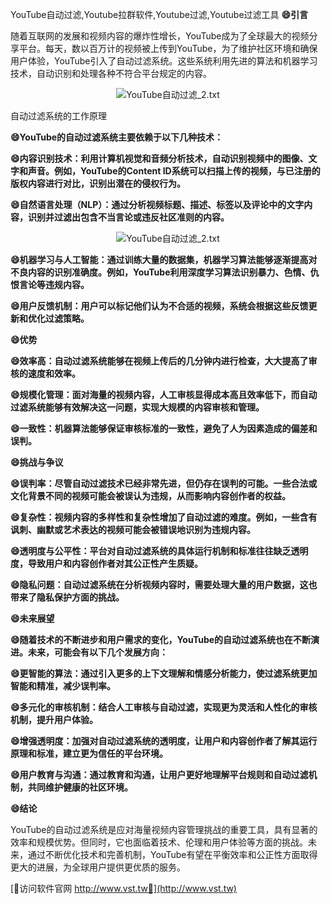 YouTube自动过滤,Youtube拉群软件,Youtube过滤,Youtube过滤工具
**😄引言**

随着互联网的发展和视频内容的爆炸性增长，YouTube成为了全球最大的视频分享平台。每天，数以百万计的视频被上传到YouTube，为了维护社区环境和确保用户体验，YouTube引入了自动过滤系统。这些系统利用先进的算法和机器学习技术，自动识别和处理各种不符合平台规定的内容。

 <center><img src="https://vst.tw/MP4/tuiguang/png/0.png" alt="YouTube自动过滤_2.txt"></center>

自动过滤系统的工作原理

**😄YouTube的自动过滤系统主要依赖于以下几种技术：**

**😄内容识别技术：利用计算机视觉和音频分析技术，自动识别视频中的图像、文字和声音。例如，YouTube的Content ID系统可以扫描上传的视频，与已注册的版权内容进行对比，识别出潜在的侵权行为。**

**😄自然语言处理（NLP）：通过分析视频标题、描述、标签以及评论中的文字内容，识别并过滤出包含不当言论或违反社区准则的内容。**

 <center><img src="https://vst.tw/MP4/tuiguang/png/5.png" alt="YouTube自动过滤_2.txt"></center>

**😄机器学习与人工智能：通过训练大量的数据集，机器学习算法能够逐渐提高对不良内容的识别准确度。例如，YouTube利用深度学习算法识别暴力、色情、仇恨言论等违规内容。**

**😄用户反馈机制：用户可以标记他们认为不合适的视频，系统会根据这些反馈更新和优化过滤策略。**

**😄优势**

**😄效率高：自动过滤系统能够在视频上传后的几分钟内进行检查，大大提高了审核的速度和效率。**

**😄规模化管理：面对海量的视频内容，人工审核显得成本高且效率低下，而自动过滤系统能够有效解决这一问题，实现大规模的内容审核和管理。**

**😄一致性：机器算法能够保证审核标准的一致性，避免了人为因素造成的偏差和误判。**

**😄挑战与争议**

**😄误判率：尽管自动过滤技术已经非常先进，但仍存在误判的可能。一些合法或文化背景不同的视频可能会被误认为违规，从而影响内容创作者的权益。**

**😄复杂性：视频内容的多样性和复杂性增加了自动过滤的难度。例如，一些含有讽刺、幽默或艺术表达的视频可能会被错误地识别为违规内容。**

**😄透明度与公平性：平台对自动过滤系统的具体运行机制和标准往往缺乏透明度，导致用户和内容创作者对其公正性产生质疑。**

**😄隐私问题：自动过滤系统在分析视频内容时，需要处理大量的用户数据，这也带来了隐私保护方面的挑战。**

**😄未来展望**

**😄随着技术的不断进步和用户需求的变化，YouTube的自动过滤系统也在不断演进。未来，可能会有以下几个发展方向：**

**😄更智能的算法：通过引入更多的上下文理解和情感分析能力，使过滤系统更加智能和精准，减少误判率。**

**😄多元化的审核机制：结合人工审核与自动过滤，实现更为灵活和人性化的审核机制，提升用户体验。**

**😄增强透明度：加强对自动过滤系统的透明度，让用户和内容创作者了解其运行原理和标准，建立更为信任的平台环境。**

**😄用户教育与沟通：通过教育和沟通，让用户更好地理解平台规则和自动过滤机制，共同维护健康的社区环境。**

**😄结论**

YouTube的自动过滤系统是应对海量视频内容管理挑战的重要工具，具有显著的效率和规模优势。但同时，它也面临着技术、伦理和用户体验等方面的挑战。未来，通过不断优化技术和完善机制，YouTube有望在平衡效率和公正性方面取得更大的进展，为全球用户提供更优质的服务。


[👻访问软件官网 http://www.vst.tw👻](http://www.vst.tw)
